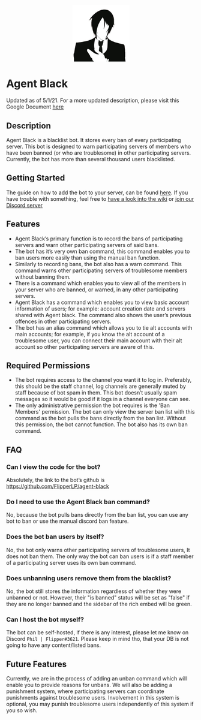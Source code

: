 <div align="center">
  <img width="30%" src="/assets/agentBlack.jpg">
</div>

# Agent Black

Updated as of 5/1/21. For a more updated description, please visit this Google Document [here](https://docs.google.com/document/d/1MEMJnkhO5lUFcZvE28PQ-e8SljSnKvh3I1MML_ZTZMk/edit)

## Description

Agent Black is a blacklist bot. It stores every ban of every participating server. This bot is designed to warn participating servers of members who have been banned (or who are troublesome) in other participating servers. Currently, the bot has more than several thousand users blacklisted.

## Getting Started

The guide on how to add the bot to your server, can be found [here](https://github.com/FlippedCode/agent-black/wiki/Bot---Getting-Started). If you have trouble with something, feel free to [have a look into the wiki](https://github.com/FlippedCode/agent-black/wiki) or [join our Discord server](https://discord.gg/QhfnAWgEMS)

## Features

- Agent Black’s primary function is to record the bans of participating servers and warn other participating servers of said bans.
- The bot has it’s very own ban command, this command enables you to ban users more easily than using the manual ban function.
- Similarly to recording bans, the bot also has a warn command. This command warns other participating servers of troublesome members without banning them.
- There is a command which enables you to view all of the members in your server who are banned, or warned, in any other participating servers.
- Agent Black has a command which enables you to view basic account information of users; for example: account creation date and servers shared with Agent black. The command also shows the user’s previous offences in other participating servers.
- The bot has an alias command which allows you to tie alt accounts with main accounts; for example, if you know the alt account of a troublesome user, you can connect their main account with their alt account so other participating servers are aware of this.

## Required Permissions

- The bot requires access to the channel you want it to log in. Preferably, this should be the staff channel, log channels are generally muted by staff because of bot spam in them. This bot doesn’t usually spam messages so it would be good if it logs in a channel everyone can see.
- The only administrative permission the bot requires is the 'Ban Members' permission. The bot can only view the server ban list with this command as the bot pulls the bans directly from the ban list. Without this permission, the bot cannot function. The bot also has its own ban command.

## FAQ

### Can I view the code for the bot?

Absolutely, the link to the bot’s github is <https://github.com/FlipperLP/agent-black>

### Do I need to use the Agent Black ban command?

No, because the bot pulls bans directly from the ban list, you can use any bot to ban or use the manual discord ban feature.

### Does the bot ban users by itself?

No, the bot only warns other participating servers of troublesome users, It does not ban them. The only way the bot can ban users is if a staff member of a participating server uses its own ban command.

### Does unbanning users remove them from the blacklist?

No, the bot still stores the information regardless of whether they were unbanned or not. However, their "is banned" status will be set as "false" if they are no longer banned and the sidebar of the rich embed will be green.

### Can I host the bot myself?

The bot can be self-hosted, if there is any interest, please let me know on Discord `Phil | Flipper#3621`. Please keep in mind tho, that your DB is not going to have any content/listed bans.

## Future Features

Currently, we are in the process of adding an unban command which will enable you to provide reasons for unbans.
We will also be adding a punishment system, where participating servers can coordinate punishments against troublesome users. Involvement in this system is optional, you may punish troublesome users independently of this system if you so wish.
